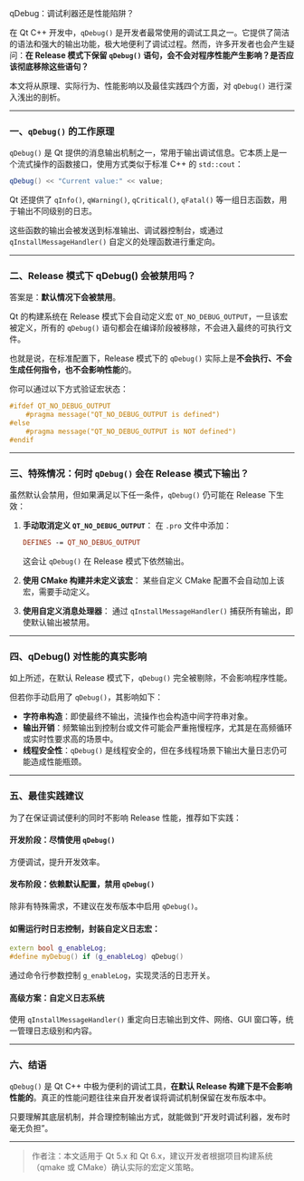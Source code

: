 qDebug：调试利器还是性能陷阱？

在 Qt C++ 开发中，`qDebug()` 是开发者最常使用的调试工具之一。它提供了简洁的语法和强大的输出功能，极大地便利了调试过程。然而，许多开发者也会产生疑问：**在 Release 模式下保留 `qDebug()` 语句，会不会对程序性能产生影响？是否应该彻底移除这些语句？**

本文将从原理、实际行为、性能影响以及最佳实践四个方面，对 `qDebug()` 进行深入浅出的剖析。

---

### 一、`qDebug()` 的工作原理

`qDebug()` 是 Qt 提供的消息输出机制之一，常用于输出调试信息。它本质上是一个流式操作的函数接口，使用方式类似于标准 C++ 的 `std::cout`：

```cpp
qDebug() << "Current value:" << value;
```

Qt 还提供了 `qInfo()`, `qWarning()`, `qCritical()`, `qFatal()` 等一组日志函数，用于输出不同级别的日志。

这些函数的输出会被发送到标准输出、调试器控制台，或通过 `qInstallMessageHandler()` 自定义的处理函数进行重定向。

---

### 二、Release 模式下 qDebug() 会被禁用吗？

答案是：**默认情况下会被禁用**。

Qt 的构建系统在 Release 模式下会自动定义宏 `QT_NO_DEBUG_OUTPUT`，一旦该宏被定义，所有的 `qDebug()` 语句都会在编译阶段被移除，不会进入最终的可执行文件。

也就是说，在标准配置下，Release 模式下的 `qDebug()` 实际上是**不会执行、不会生成任何指令，也不会影响性能**的。

你可以通过以下方式验证宏状态：

```cpp
#ifdef QT_NO_DEBUG_OUTPUT
    #pragma message("QT_NO_DEBUG_OUTPUT is defined")
#else
    #pragma message("QT_NO_DEBUG_OUTPUT is NOT defined")
#endif
```

---

### 三、特殊情况：何时 `qDebug()` 会在 Release 模式下输出？

虽然默认会禁用，但如果满足以下任一条件，`qDebug()` 仍可能在 Release 下生效：

1. **手动取消定义 `QT_NO_DEBUG_OUTPUT`**：
   在 `.pro` 文件中添加：

   ```pro
   DEFINES -= QT_NO_DEBUG_OUTPUT
   ```

   这会让 `qDebug()` 在 Release 模式下依然输出。

2. **使用 CMake 构建并未定义该宏**：
   某些自定义 CMake 配置不会自动加上该宏，需要手动定义。

3. **使用自定义消息处理器**：
   通过 `qInstallMessageHandler()` 捕获所有输出，即使默认输出被禁用。

---

### 四、qDebug() 对性能的真实影响

如上所述，在默认 Release 模式下，`qDebug()` 完全被剔除，不会影响程序性能。

但若你手动启用了 `qDebug()`，其影响如下：

* **字符串构造**：即使最终不输出，流操作也会构造中间字符串对象。
* **输出开销**：频繁输出到控制台或文件可能会严重拖慢程序，尤其是在高频循环或实时性要求高的场景中。
* **线程安全性**：`qDebug()` 是线程安全的，但在多线程场景下输出大量日志仍可能造成性能瓶颈。

---

### 五、最佳实践建议

为了在保证调试便利的同时不影响 Release 性能，推荐如下实践：

#### 开发阶段：尽情使用 `qDebug()`

方便调试，提升开发效率。

#### 发布阶段：依赖默认配置，禁用 `qDebug()`

除非有特殊需求，不建议在发布版本中启用 `qDebug()`。

#### 如需运行时日志控制，封装自定义日志宏：

```cpp
extern bool g_enableLog;
#define myDebug() if (g_enableLog) qDebug()
```

通过命令行参数控制 `g_enableLog`，实现灵活的日志开关。

#### 高级方案：自定义日志系统

使用 `qInstallMessageHandler()` 重定向日志输出到文件、网络、GUI 窗口等，统一管理日志级别和内容。

---

### 六、结语

`qDebug()` 是 Qt C++ 中极为便利的调试工具，**在默认 Release 构建下是不会影响性能的**。真正的性能问题往往来自开发者误将调试机制保留在发布版本中。

只要理解其底层机制，并合理控制输出方式，就能做到“开发时调试利器，发布时毫无负担”。

---

> 作者注：本文适用于 Qt 5.x 和 Qt 6.x，建议开发者根据项目构建系统（qmake 或 CMake）确认实际的宏定义策略。
